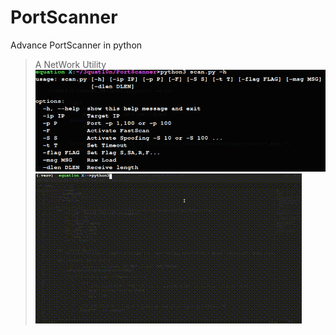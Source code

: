 # PortScanner
Advance PortScanner in python
> A NetWork Utility
![plot](image/img038.png)
![plot](image/318E2798-31B0-4AF3-9ADE-7C9DB2F6A309.GIF)
